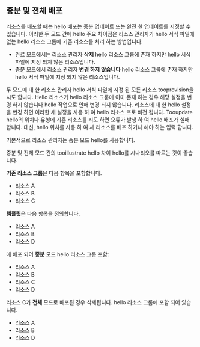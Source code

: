 ## <a name="incremental-and-complete-deployments"></a>증분 및 전체 배포
리소스를 배포할 때는 hello 배포는 증분 업데이트 또는 완전 한 업데이트를 지정할 수 있습니다. 이러한 두 모드 간에 hello 주요 차이점은 리소스 관리자가 hello 서식 파일에 없는 hello 리소스 그룹에 기존 리소스를 처리 하는 방법입니다.

* 완료 모드에서는 리소스 관리자 **삭제** hello 리소스 그룹에 존재 하지만 hello 서식 파일에 지정 되지 않은 리소스입니다. 
* 증분 모드에서 리소스 관리자 **변경 하지 않습니다** hello 리소스 그룹에 존재 하지만 hello 서식 파일에 지정 되지 않은 리소스입니다.

두 모드에 대 한 리소스 관리자 hello 서식 파일에 지정 된 모든 리소스 tooprovision을 시도 합니다. Hello 리소스가 hello 리소스 그룹에 이미 존재 하는 경우 해당 설정을 변경 하지 않습니다 hello 작업으로 인해 변경 되지 않습니다. 리소스에 대 한 hello 설정을 변경 하면 이러한 새 설정을 사용 하 여 hello 리소스 프로 비전 됩니다. Tooupdate hello의 위치나 유형에 기존 리소스를 시도 하면 오류가 발생 하 여 hello 배포가 실패 합니다. 대신, hello 위치를 사용 하 여 새 리소스를 배포 하거나 해야 하는 입력 합니다.

기본적으로 리소스 관리자는 증분 모드 hello를 사용합니다.

증분 및 전체 모드 간의 tooillustrate hello 차이 hello를 시나리오를 따르는 것이 좋습니다.

**기존 리소스 그룹**은 다음 항목을 포함합니다.

* 리소스 A
* 리소스 B
* 리소스 C

**템플릿**은 다음 항목을 정의합니다.

* 리소스 A
* 리소스 B
* 리소스 D

에 배포 되어 **증분** 모드 hello 리소스 그룹 포함:

* 리소스 A
* 리소스 B
* 리소스 C
* 리소스 D

리소스 C가 **전체** 모드로 배포된 경우 삭제됩니다. hello 리소스 그룹에 포함 되어 있습니다.

* 리소스 A
* 리소스 B
* 리소스 D
